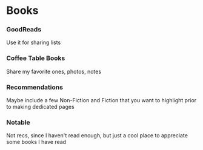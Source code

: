 # Books

### GoodReads

Use it for sharing lists


### Coffee Table Books

Share my favorite ones, photos, notes


### Recommendations

Maybe include a few Non-Fiction and Fiction that you want to highlight prior to making dedicated pages


### Notable

Not recs, since I haven't read enough, but just a cool place to appreciate some books I have read

